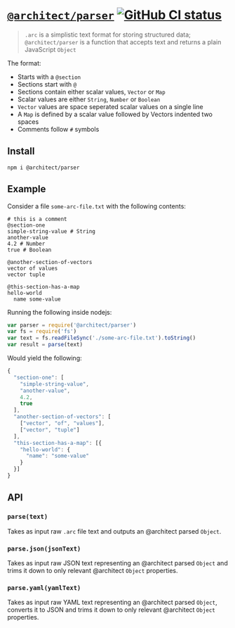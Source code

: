 # [`@architect/parser`](https://www.npmjs.com/package/@architect/parser) [![GitHub CI status](https://github.com/architect/parser/workflows/Node%20CI/badge.svg)](https://github.com/architect/parser/actions?query=workflow%3A%22Node+CI%22)
<!-- [![codecov](https://codecov.io/gh/architect/parser/branch/master/graph/badge.svg)](https://codecov.io/gh/architect/parser) -->

> `.arc` is a simplistic text format for storing structured data; `@architect/parser`
> is a function that accepts text and returns a plain JavaScript `Object`

The format:

- Starts with a `@section`
- Sections start with `@`
- Sections contain either scalar values, `Vector` or `Map`
- Scalar values are either `String`, `Number` or `Boolean`
- `Vector` values are space seperated scalar values on a single line
- A `Map` is defined by a scalar value followed by Vectors indented two spaces
- Comments follow `#` symbols

## Install

    npm i @architect/parser

## Example

Consider a file `some-arc-file.txt` with the following contents:

```
# this is a comment
@section-one
simple-string-value # String
another-value
4.2 # Number
true # Boolean

@another-section-of-vectors
vector of values
vector tuple

@this-section-has-a-map
hello-world
  name some-value
```

Running the following inside nodejs:

```javascript
var parser = require('@architect/parser')
var fs = require('fs')
var text = fs.readFileSync('./some-arc-file.txt').toString()
var result = parse(text)
```

Would yield the following:

```javascript
{
  "section-one": [
    "simple-string-value",
    "another-value",
    4.2,
    true
  ],
  "another-section-of-vectors": [
    ["vector", "of", "values"],
    ["vector", "tuple"]
  ],
  "this-section-has-a-map": [{
    "hello-world": {
      "name": "some-value"
    }
  }]
}
```

## API

### `parse(text)`

Takes as input raw `.arc` file text and outputs an @architect parsed `Object`.

### `parse.json(jsonText)`

Takes as input raw JSON text representing an @architect parsed `Object` and
trims it down to only relevant @architect `Object` properties.

### `parse.yaml(yamlText)`

Takes as input raw YAML text representing an @architect parsed `Object`,
converts it to JSON and trims it down to only relevant @architect `Object` properties.

[npm]: https://www.npmjs.com/package/@architect/parser
